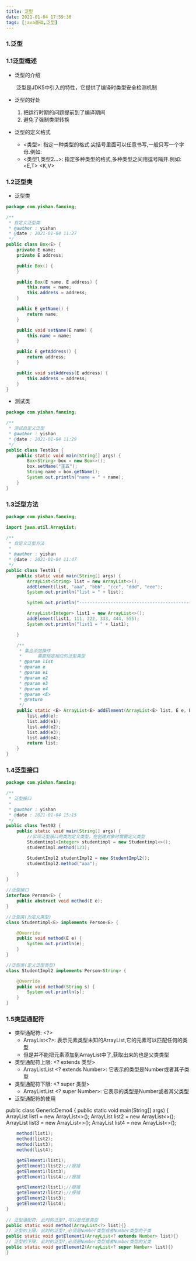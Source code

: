 ```yaml
---
title: 泛型
date: 2021-01-04 17:59:36
tags: [java基础,泛型]
---
```

### 1.泛型

### 1.1泛型概述

<!--more-->

- 泛型的介绍

  ​	泛型是JDK5中引入的特性，它提供了编译时类型安全检测机制

- 泛型的好处

  1. 把运行时期的问题提前到了编译期间
  2. 避免了强制类型转换

- 泛型的定义格式

  - <类型>: 指定一种类型的格式.尖括号里面可以任意书写,一般只写一个字母.例如: <E> <T>
  - <类型1,类型2…>: 指定多种类型的格式,多种类型之间用逗号隔开.例如: <E,T> <K,V>

### 1.2泛型类

- 泛型类

```java
package com.yishan.fanxing;

/**
 * 自定义泛型类
 * @author : yishan
 * @date : 2021-01-04 11:27
 */
public class Box<E> {
    private E name;
    private E address;

    public Box() {
    }

    public Box(E name, E address) {
        this.name = name;
        this.address = address;
    }

    public E getName() {
        return name;
    }

    public void setName(E name) {
        this.name = name;
    }

    public E getAddress() {
        return address;
    }

    public void setAddress(E address) {
        this.address = address;
    }
}
```

- 测试类

```java
package com.yishan.fanxing;

/**
 * 测试自定义泛型
 * @author : yishan
 * @date : 2021-01-04 11:29
 */
public class TestBox {
    public static void main(String[] args) {
        Box<String> box = new Box<>();
        box.setName("王五");
        String name = box.getName();
        System.out.println("name = " + name);
    }
}
```

### 1.3泛型方法

```java
package com.yishan.fanxing;

import java.util.ArrayList;

/**
 * 自定义泛型方法
 *
 * @author : yishan
 * @date : 2021-01-04 11:47
 */
public class Test01 {
    public static void main(String[] args) {
        ArrayList<String> list = new ArrayList<>();
        addElement(list, "aaa", "bbb", "ccc", "ddd", "eee");
        System.out.println("list = " + list);

        System.out.println("---------------------------------------------");

        ArrayList<Integer> list1 = new ArrayList<>();
        addElement(list1, 111, 222, 333, 444, 555);
        System.out.println("list1 = " + list1);

    }

    /**
     * 集合添加操作
     *      需要指定相应的泛型类型
     * @param list
     * @param e
     * @param e1
     * @param e2
     * @param e3
     * @param e4
     * @param <E>
     * @return
     */
    public static <E> ArrayList<E> addElement(ArrayList<E> list, E e, E e1, E e2, E e3, E e4) {
        list.add(e);
        list.add(e1);
        list.add(e2);
        list.add(e3);
        list.add(e4);
        return list;
    }
}
```



### 1.4泛型接口

```java
package com.yishan.fanxing;

/**
 * 泛型接口
 *
 * @author : yishan
 * @date : 2021-01-04 15:15
 */
public class Test02 {
    public static void main(String[] args) {
        //实现泛型接口的类为定义类型，在创建对象时需要定义类型
        Studentimpl<Integer> studentimpl = new Studentimpl<>();
        studentimpl.method(123);

        StudentImpl2 studentImpl2 = new StudentImpl2();
        studentImpl2.method("aaa");

    }
}

//泛型接口
interface Person<E> {
    public abstract void method(E e);
}

//泛型类(为定义类型)
class Studentimpl<E> implements Person<E> {

    @Override
    public void method(E e) {
        System.out.println(e);
    }
}

//泛型类(定义泛型类型)
class StudentImpl2 implements Person<String> {

    @Override
    public void method(String s) {
        System.out.println(s);
    }
}
```

### 1.5类型通配符

- 类型通配符: <?>
  - ArrayList<?>: 表示元素类型未知的ArrayList,它的元素可以匹配任何的类型
  - 但是并不能把元素添加到ArrayList中了,获取出来的也是父类类型
- 类型通配符上限: <? extends 类型>
  - ArrayListList <? extends Number>: 它表示的类型是Number或者其子类型
- 类型通配符下限: <? super 类型>
  - ArrayListList <? super Number>: 它表示的类型是Number或者其父类型
- 泛型通配符的使用

public class GenericDemo4 {
    public static void main(String[] args) {
        ArrayList<Integer> list1 = new ArrayList<>();
        ArrayList<String> list2 = new ArrayList<>();
        ArrayList<Number> list3 = new ArrayList<>();
        ArrayList<Object> list4 = new ArrayList<>();

```java
    method(list1);
    method(list2);
    method(list3);
    method(list4);

    getElement1(list1);
    getElement1(list2);//报错
    getElement1(list3);
    getElement1(list4);//报错

    getElement2(list1);//报错
    getElement2(list2);//报错
    getElement2(list3);
    getElement2(list4);
}
  
// 泛型通配符: 此时的泛型?,可以是任意类型
public static void method(ArrayList<?> list){}
// 泛型的上限: 此时的泛型?,必须是Number类型或者Number类型的子类
public static void getElement1(ArrayList<? extends Number> list){}
// 泛型的下限: 此时的泛型?,必须是Number类型或者Number类型的父类
public static void getElement2(ArrayList<? super Number> list){}
}
```

